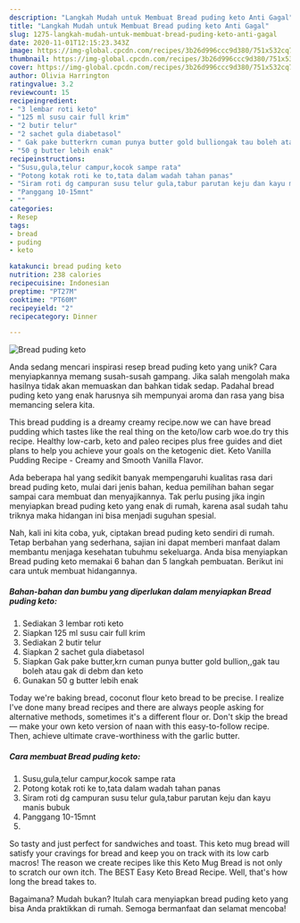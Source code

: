 ```yaml
---
description: "Langkah Mudah untuk Membuat Bread puding keto Anti Gagal"
title: "Langkah Mudah untuk Membuat Bread puding keto Anti Gagal"
slug: 1275-langkah-mudah-untuk-membuat-bread-puding-keto-anti-gagal
date: 2020-11-01T12:15:23.343Z
image: https://img-global.cpcdn.com/recipes/3b26d996ccc9d380/751x532cq70/bread-puding-keto-foto-resep-utama.jpg
thumbnail: https://img-global.cpcdn.com/recipes/3b26d996ccc9d380/751x532cq70/bread-puding-keto-foto-resep-utama.jpg
cover: https://img-global.cpcdn.com/recipes/3b26d996ccc9d380/751x532cq70/bread-puding-keto-foto-resep-utama.jpg
author: Olivia Harrington
ratingvalue: 3.2
reviewcount: 15
recipeingredient:
- "3 lembar roti keto"
- "125 ml susu cair full krim"
- "2 butir telur"
- "2 sachet gula diabetasol"
- " Gak pake butterkrn cuman punya butter gold bulliongak tau boleh atau gak di debm dan keto"
- "50 g butter lebih enak"
recipeinstructions:
- "Susu,gula,telur campur,kocok sampe rata"
- "Potong kotak roti ke to,tata dalam wadah tahan panas"
- "Siram roti dg campuran susu telur gula,tabur parutan keju dan kayu manis bubuk"
- "Panggang 10-15mnt"
- ""
categories:
- Resep
tags:
- bread
- puding
- keto

katakunci: bread puding keto 
nutrition: 238 calories
recipecuisine: Indonesian
preptime: "PT27M"
cooktime: "PT60M"
recipeyield: "2"
recipecategory: Dinner

---
```



![Bread puding keto](https://img-global.cpcdn.com/recipes/3b26d996ccc9d380/751x532cq70/bread-puding-keto-foto-resep-utama.jpg)

Anda sedang mencari inspirasi resep bread puding keto yang unik? Cara menyiapkannya memang susah-susah gampang. Jika salah mengolah maka hasilnya tidak akan memuaskan dan bahkan tidak sedap. Padahal bread puding keto yang enak harusnya sih mempunyai aroma dan rasa yang bisa memancing selera kita.

This bread pudding is a dreamy creamy recipe.now we can have bread pudding which tastes like the real thing on the keto/low carb woe.do try this recipe. Healthy low-carb, keto and paleo recipes plus free guides and diet plans to help you achieve your goals on the ketogenic diet. Keto Vanilla Pudding Recipe - Creamy and Smooth Vanilla Flavor.

Ada beberapa hal yang sedikit banyak mempengaruhi kualitas rasa dari bread puding keto, mulai dari jenis bahan, kedua pemilihan bahan segar sampai cara membuat dan menyajikannya. Tak perlu pusing jika ingin menyiapkan bread puding keto yang enak di rumah, karena asal sudah tahu triknya maka hidangan ini bisa menjadi suguhan spesial.


Nah, kali ini kita coba, yuk, ciptakan bread puding keto sendiri di rumah. Tetap berbahan yang sederhana, sajian ini dapat memberi manfaat dalam membantu menjaga kesehatan tubuhmu sekeluarga. Anda bisa menyiapkan Bread puding keto memakai 6 bahan dan 5 langkah pembuatan. Berikut ini cara untuk membuat hidangannya.

<!--inarticleads1-->

##### Bahan-bahan dan bumbu yang diperlukan dalam menyiapkan Bread puding keto:

1. Sediakan 3 lembar roti keto
1. Siapkan 125 ml susu cair full krim
1. Sediakan 2 butir telur
1. Siapkan 2 sachet gula diabetasol
1. Siapkan  Gak pake butter,krn cuman punya butter gold bullion,,gak tau boleh atau gak di debm dan keto
1. Gunakan 50 g butter lebih enak


Today we&#39;re baking bread, coconut flour keto bread to be precise. I realize I&#39;ve done many bread recipes and there are always people asking for alternative methods, sometimes it&#39;s a different flour or. Don&#39;t skip the bread — make your own keto version of naan with this easy-to-follow recipe. Then, achieve ultimate crave-worthiness with the garlic butter. 

<!--inarticleads2-->

##### Cara membuat Bread puding keto:

1. Susu,gula,telur campur,kocok sampe rata
1. Potong kotak roti ke to,tata dalam wadah tahan panas
1. Siram roti dg campuran susu telur gula,tabur parutan keju dan kayu manis bubuk
1. Panggang 10-15mnt
1. 


So tasty and just perfect for sandwiches and toast. This keto mug bread will satisfy your cravings for bread and keep you on track with its low carb macros! The reason we create recipes like this Keto Mug Bread is not only to scratch our own itch. The BEST Easy Keto Bread Recipe. Well, that&#39;s how long the bread takes to. 

Bagaimana? Mudah bukan? Itulah cara menyiapkan bread puding keto yang bisa Anda praktikkan di rumah. Semoga bermanfaat dan selamat mencoba!
